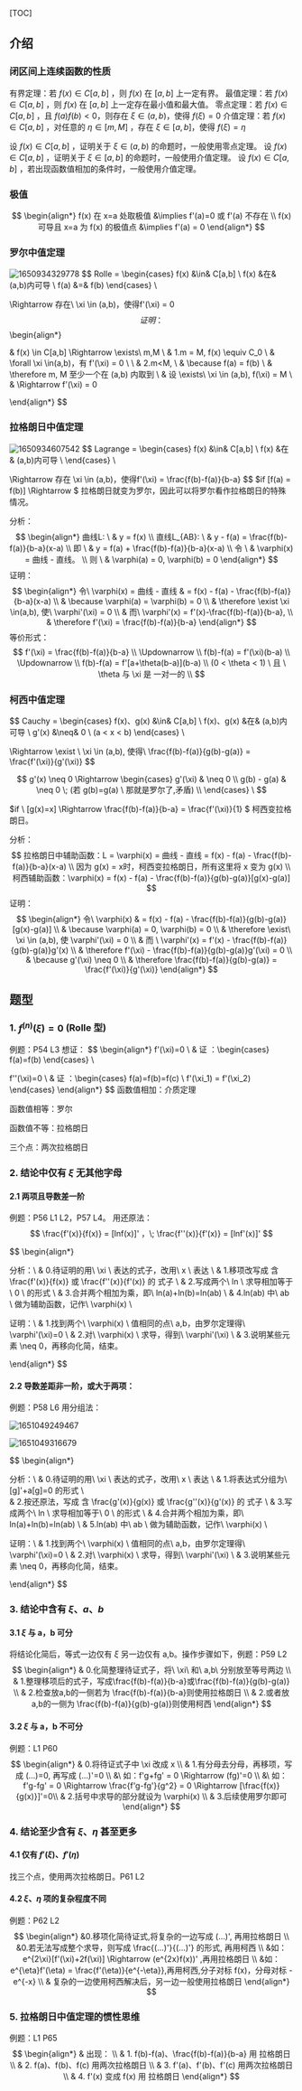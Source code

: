 [TOC]

## 介绍

### 闭区间上连续函数的性质

有界定理：若 $f(x) \in C[a,b]$ ，则 $f(x)$ 在 $[a,b]$ 上一定有界。
最值定理：若 $f(x) \in C[a,b]$ ，则 $f(x)$ 在 $[a,b]$ 上一定存在最小值和最大值。
零点定理：若 $f(x) \in C[a,b]$ ，且 $f(a)f(b)<0$，则存在 $\xi \in (a,b)$，使得 $f(\xi)=0$
介值定理：若 $f(x) \in C[a,b]$ ，对任意的 $\eta \in [m,M]$ ，存在 $\xi \in [a,b]$，使得 $f(\xi) = \eta$

设 $f(x) \in C[a,b]$ ，证明关于 $\xi \in(a,b)$ 的命题时，一般使用零点定理。
设 $f(x) \in C[a,b]$ ，证明关于 $\xi \in[a,b]$ 的命题时，一般使用介值定理。
设 $f(x) \in C[a,b]$ ，若出现函数值相加的条件时，一般使用介值定理。



### 极值

$$
\begin{align*}
 f(x) 在 x=a 处取极值 &\implies f'(a)=0 或 f'(a) 不存在 \\
 f(x) 可导且 x=a 为 f(x) 的极值点 &\implies f'(a) = 0
\end{align*}
$$



### 罗尔中值定理

![1650934329778](assets/1650934329778.png)
$$
Rolle = \begin{cases} 
	f(x) &\in& C[a,b]  \\ 
	f(x) &在& (a,b)内可导  \\
	f(a) &=& f(b)
\end{cases} \

\Rightarrow 存在\ \xi \in (a,b)，使得f'(\xi) = 0
$$
证明：
$$
\begin{align*}

& f(x) \in C[a,b] \Rightarrow \exists\ m,M	\\
& 1.m = M, f(x) \equiv C_0	\\
& \forall \xi \in(a,b)，有 f'(\xi) = 0 			\\
\\
& 2.m<M, \\
& \because f(a) = f(b) \\
& \therefore m, M 至少一个在 (a,b) 内取到	\\
& 设 \exists\ \xi \in (a,b), f(\xi) = M \\
& \Rightarrow f'(\xi) = 0

\end{align*}
$$



### 拉格朗日中值定理

![1650934607542](assets/1650934607542.png)
$$
Lagrange = \begin{cases} 
	f(x) &\in& C[a,b]  \\ 
	f(x) &在& (a,b)内可导  \\
\end{cases} \

\Rightarrow 存在 \xi \in (a,b)，使得f'(\xi) = \frac{f(b)-f(a)}{b-a}
$$
$if [f(a) = f(b)] \Rightarrow $ 拉格朗日就变为罗尔，因此可以将罗尔看作拉格朗日的特殊情况。

分析：
$$
\begin{align*}
    曲线L: \ & 		y = f(x) 								  	\\
    直线L_{AB}: \ & 	y - f(a) = \frac{f(b)-f(a)}{b-a}(x-a)		\\
    即 \ & 			 y = f(a) + \frac{f(b)-f(a)}{b-a}(x-a)		 \\
    令 \ & \varphi(x) = 曲线 - 直线。								  \\
    则 \ & \varphi(a) = 0, \varphi(b) = 0
\end{align*}
$$
证明：
$$
\begin{align*} 
    令\ \varphi(x) = 曲线 - 直线 & = f(x) - f(a) - \frac{f(b)-f(a)}{b-a}(x-a)	\\
    & \because \varphi(a) = \varphi(b) = 0	\\
    & \therefore \exist \xi \in(a,b), 使\ \varphi'(\xi) = 0	\\
    & 而\ \varphi'(x) = f'(x)-\frac{f(b)-f(a)}{b-a},	\\
    & \therefore f'(\xi) = \frac{f(b)-f(a)}{b-a}
\end{align*}
$$
等价形式：
$$
f'(\xi) = \frac{f(b)-f(a)}{b-a} 	\\
\Updownarrow	\\
f(b)-f(a) = f'(\xi)(b-a)	\\
\Updownarrow	\\
f(b)-f(a) = f'[a+\theta(b-a)](b-a) \\
(0 < \theta < 1) \ 且 \ \theta 与 \xi 是 一对一的	\\
$$



### 柯西中值定理

$$
Cauchy = \begin{cases} 
	f(x)、g(x) &\in& C[a,b]  \\ 
	f(x)、g(x) &在& (a,b)内可导  \\
	g'(x) 	  &\neq& 0 \ (a < x < b)
\end{cases} \ 

\Rightarrow \exist \ \xi \in (a,b), 使得\ \frac{f(b)-f(a)}{g(b)-g(a)} = \frac{f'(\xi)}{g'(\xi)}
$$

$$
g'(x) \neq 0 \Rightarrow \begin{cases} 
	g'(\xi) & \neq 0  \\ 
	g(b) - g(a) & \neq 0 \; (若 g(b)=g(a) \ 那就是罗尔了,矛盾)  \\
\end{cases} \
$$

$if \ [g(x)=x] \Rightarrow \frac{f(b)-f(a)}{b-a} = \frac{f'(\xi)}{1} $   柯西变拉格朗日。



分析：
$$
拉格朗日中辅助函数：L = \varphi(x) = 曲线 - 直线 = f(x) - f(a) - \frac{f(b)-f(a)}{b-a}(x-a) \\
因为 g(x) = x时，柯西变拉格朗日，所有这里将 x 变为 g(x) \\
柯西辅助函数：\varphi(x) = f(x) - f(a) - \frac{f(b)-f(a)}{g(b)-g(a)}[g(x)-g(a)]
$$
证明：
$$
\begin{align*}
    令\ \varphi(x) & = f(x) - f(a) - \frac{f(b)-f(a)}{g(b)-g(a)}[g(x)-g(a)]	\\
    & \because \varphi(a) = 0, \varphi(b) = 0	\\
    & \therefore \exist\ \xi \in (a,b), 使 \varphi'(\xi) = 0 \\
    & 而 \ \varphi'(x) = f'(x) - \frac{f(b)-f(a)}{g(b)-g(a)}g'(x) \\
    & \therefore f'(\xi) - \frac{f(b)-f(a)}{g(b)-g(a)}g'(\xi) = 0	\\
    & \because g'(\xi) \neq 0	\\
    & \therefore \frac{f(b)-f(a)}{g(b)-g(a)} = \frac{f'(\xi)}{g'(\xi)}
\end{align*}
$$







## 题型

### 1. $f^{(n)}(\xi) = 0$  (Rolle 型)

例题：P54 L3
想证：
$$
\begin{align*}
f'(\xi)=0 \ & 证 ：\begin{cases} f(a)=f(b) \end{cases}	\\

f''(\xi)=0 \ & 证 ：\begin{cases} f(a)=f(b)=f(c) \\ f'(\xi_1) = f'(\xi_2) \end{cases}
\end{align*}
$$
函数值相加：介质定理

函数值相等：罗尔

函数值不等：拉格朗日

三个点：两次拉格朗日





### 2. 结论中仅有 $\xi$ 无其他字母

#### 2.1 两项且导数差一阶

例题：P56 L1 L2，P57 L4。
用还原法：
$$
\frac{f'(x)}{f(x)} = [lnf(x)]' ，\; \frac{f''(x)}{f'(x)} = [lnf'(x)]'
$$

$$
\begin{align*}

分析：\\
    & 0.待证明的用\ \xi \ 表达的式子，改用\ x \ 表达 	  \\
    & 1.移项改写成 含 \frac{f'(x)}{f(x)} 或 \frac{f''(x)}{f'(x)} 的 式子 	\\
    & 2.写成两个\ ln \ 求导相加等于\ 0 \ 的形式			\\
    & 3.合并两个相加为乘，即\ ln(a)+ln(b)=ln(ab)	  \\
    & 4.ln(ab) 中\ ab \ 做为辅助函数，记作\ \varphi(x)					\\

证明：\\
    & 1.找到两个\ \varphi(x) \ 值相同的点\ a,b，由罗尔定理得\ \varphi'(\xi)=0	\\
    & 2.对\ \varphi(x) \ 求导，得到\ \varphi'(\xi)	\\
    & 3.说明某些元素 \neq 0，再移向化简，结束。

\end{align*}
$$



#### 2.2 导数差距非一阶，或大于两项：

例题：P58 L6
用分组法：

![1651049249467](assets/1651049249467.png)

![1651049316679](assets/1651049316679.png)

$$
\begin{align*}

分析：\\
    & 0.待证明的用\ \xi \ 表达的式子，改用\ x \ 表达 	  \\
    & 1.将表达式分组为\ [g]'+a[g]=0 的形式	\\	
    & 2.按还原法，写成 含 \frac{g'(x)}{g(x)} 或 \frac{g''(x)}{g'(x)} 的 式子 	\\
    & 3.写成两个\ ln \ 求导相加等于\ 0 \ 的形式			\\
    & 4.合并两个相加为乘，即\ ln(a)+ln(b)=ln(ab)	  \\
    & 5.ln(ab) 中\ ab \ 做为辅助函数，记作\ \varphi(x)					\\

证明：\\
    & 1.找到两个\ \varphi(x) \ 值相同的点\ a,b，由罗尔定理得\ \varphi'(\xi)=0	\\
    & 2.对\ \varphi(x) \ 求导，得到\ \varphi'(\xi)	\\
    & 3.说明某些元素 \neq 0，再移向化简，结束。

\end{align*}
$$





### 3. 结论中含有 $\xi、a、b$

#### 3.1 $\xi$ 与 a，b 可分

将结论化简后，等式一边仅有 $\xi$ 另一边仅有 a,b。操作步骤如下，例题：P59 L2
$$
\begin{align*}
    & 0.化简整理待证式子，将\ \xi\ 和\ a,b\ 分别放至等号两边	\\
    & 1.整理移项后的式子，写成\frac{f(b)-f(a)}{b-a}或\frac{f(b)-f(a)}{g(b)-g(a)}	\\
    & 2.检查放a,b的一侧若为 \frac{f(b)-f(a)}{b-a}则使用拉格朗日	\\
    & 2.或者放a,b的一侧为 \frac{f(b)-f(a)}{g(b)-g(a)}则使用柯西	
\end{align*}
$$



#### 3.2 $\xi$ 与 a，b 不可分

例题：L1 P60
$$
\begin{align*}
& 0.将待证式子中 \xi 改成 x	\\
& 1.有分母去分母，再移项，写成 (...)=0, 再写成 (...)'=0	\\
&\ 如：f'g+fg' = 0 \Rightarrow (fg)'=0	\\
&\ 如：f'g-fg' = 0 \Rightarrow \frac{f'g-fg'}{g^2} = 0 \Rightarrow [\frac{f(x)}{g(x)}]'=0\\
& 2.括号中求导的部分就设为 \varphi(x)	\\
& 3.后续使用罗尔即可
\end{align*}
$$





### 4. 结论至少含有 $\xi、\eta$ 甚至更多

#### 4.1 仅有 $f'(\xi)、f'(\eta)$

找三个点，使用两次拉格朗日。P61 L2



#### 4.2 $\xi、\eta$ 项的复杂程度不同

例题：P62 L2
$$
\begin{align*}
&0.移项化简待证式,将复杂的一边写成 (...)', 再用拉格朗日	\\
&0.若无法写成整个求导，则写成 \frac{(...)'}{(...)'} 的形式, 再用柯西 	\\
&如：e^{2\xi}[f'(\xi)+2f(\xi)] \Rightarrow (e^{2x}f(x))' ,再用拉格朗日	\\
&如：e^{\eta}f'(\eta) = \frac{f'(\eta)}{e^{-\eta}},再用柯西,分子对标 f(x)，分母对标 -e^{-x} \\
& 复杂的一边使用柯西解决后，另一边一般使用拉格朗日
\end{align*}
$$





### 5. 拉格朗日中值定理的惯性思维

例题：L1 P65
$$
\begin{align*}
& 出现：	\\
& 1. f(b)-f(a)、\frac{f(b)-f(a)}{b-a} 用 拉格朗日	\\
& 2. f(a)、f(b)、f(c) 用两次拉格朗日	\\
& 3. f'(a)、f'(b)、f'(c) 用两次拉格朗日	\\
& 4. f'(x) 变成 f(x) 用 拉格朗日
\end{align*}
$$
